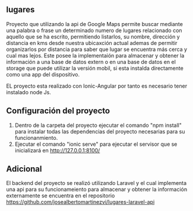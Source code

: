 ## lugares

Proyecto que utilizando la api de Google Maps permite buscar mediante una palabra o frase un determinado numero de lugares relacionado con aquello que se ha escrito, permitiendo listarlos, su nombre, dirección y distancia en kms desde nuestra ubicaxción actual ademas de permitir organizarlos por distancia para saber que lugar se encuentra más cerca y cual mas lejos.
Este posee la implementaión para almacenar y obtener la información a una base de datos extern o en una base de datos en el storage que puede utilizar la versión mobil, si esta instalda directamente como una app del dispositivo.

EL proyecto esta realizado con Ionic-Angular por tanto es necesario tener instalado node Js.

## Configuración del proyecto

1. Dentro de la carpeta del proyecto ejecutar el comando "npm install" para instalar todas las dependencias del proyecto necesarias para su funcionanmiento.
2. Ejecutar el comando "ionic serve" para ejecutar el servisor que se inicializará en http://127.0.0.1:8100/ 



## Adicional

El backend del proyecto se realizó utilizando Laravel y el cual implementa una api para su funcionameiento para almacenar y obtener la información externamente se encuentra en el repositorio https://github.com/josealbertomartinezvi/lugares-laravel-api
